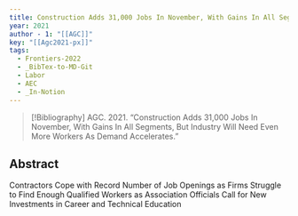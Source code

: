 ```yaml
---
title: Construction Adds 31,000 Jobs In November, With Gains In All Segments, But Industry Will Need Even More Workers As Demand Accelerates
year: 2021
author - 1: "[[AGC]]"
key: "[[Agc2021-px]]"
tags:
  - Frontiers-2022
  - _BibTex-to-MD-Git
  - Labor
  - AEC
  - _In-Notion
---
```


> [!Bibliography]
> AGC. 2021. “Construction Adds 31,000 Jobs In November, With Gains In All Segments, But Industry Will Need Even More Workers As Demand Accelerates.” 

## Abstract
Contractors Cope with Record Number of Job Openings as Firms Struggle to Find Enough Qualified Workers as Association Officials Call for New Investments in Career and Technical Education